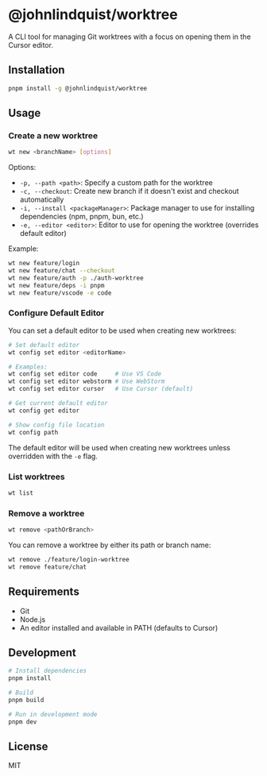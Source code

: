 # @johnlindquist/worktree

A CLI tool for managing Git worktrees with a focus on opening them in the Cursor editor.

## Installation

```bash
pnpm install -g @johnlindquist/worktree
```

## Usage

### Create a new worktree

```bash
wt new <branchName> [options]
```

Options:
- `-p, --path <path>`: Specify a custom path for the worktree
- `-c, --checkout`: Create new branch if it doesn't exist and checkout automatically
- `-i, --install <packageManager>`: Package manager to use for installing dependencies (npm, pnpm, bun, etc.)
- `-e, --editor <editor>`: Editor to use for opening the worktree (overrides default editor)

Example:
```bash
wt new feature/login
wt new feature/chat --checkout
wt new feature/auth -p ./auth-worktree
wt new feature/deps -i pnpm
wt new feature/vscode -e code
```

### Configure Default Editor

You can set a default editor to be used when creating new worktrees:

```bash
# Set default editor
wt config set editor <editorName>

# Examples:
wt config set editor code     # Use VS Code
wt config set editor webstorm # Use WebStorm
wt config set editor cursor   # Use Cursor (default)

# Get current default editor
wt config get editor

# Show config file location
wt config path
```

The default editor will be used when creating new worktrees unless overridden with the `-e` flag.

### List worktrees

```bash
wt list
```

### Remove a worktree

```bash
wt remove <pathOrBranch>
```

You can remove a worktree by either its path or branch name:
```bash
wt remove ./feature/login-worktree
wt remove feature/chat
```

## Requirements

- Git
- Node.js
- An editor installed and available in PATH (defaults to Cursor)

## Development

```bash
# Install dependencies
pnpm install

# Build
pnpm build

# Run in development mode
pnpm dev
```

## License

MIT 